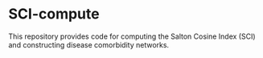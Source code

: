 # SCI-compute
This repository provides code for computing the Salton Cosine Index (SCI) and constructing disease comorbidity networks.  
